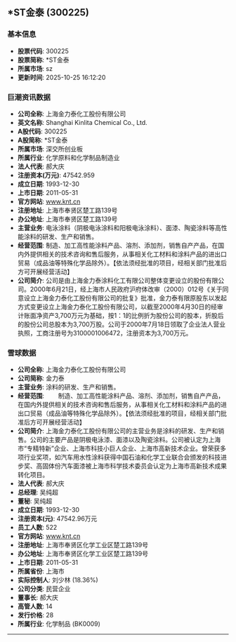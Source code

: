 ## *ST金泰 (300225)

### 基本信息

- **股票代码**: 300225
- **股票简称**: *ST金泰
- **所属市场**: sz
- **更新时间**: 2025-10-25 16:12:20

### 巨潮资讯数据

- **公司全称**: 上海金力泰化工股份有限公司
- **英文名称**: Shanghai Kinlita Chemical Co., Ltd.
- **A股代码**: 300225
- **A股简称**: *ST金泰
- **所属市场**: 深交所创业板
- **所属行业**: 化学原料和化学制品制造业
- **法人代表**: 郝大庆
- **注册资本(万元)**: 47542.959
- **成立日期**: 1993-12-30
- **上市日期**: 2011-05-31
- **官方网站**: www.knt.cn
- **注册地址**: 上海市奉贤区楚工路139号
- **办公地址**: 上海市奉贤区楚工路139号
- **主营业务**: 电泳涂料（阴极电泳涂料和阳极电泳涂料）、面漆、陶瓷涂料等高性能涂料的研发、生产和销售。
- **经营范围**: 制造、加工高性能涂料产品、溶剂、添加剂，销售自产产品，在国内外提供相关的技术咨询和售后服务，从事相关化工材料和涂料产品的进出口贸易（成品油等特殊化学品除外）。【依法须经批准的项目，经相关部门批准后方可开展经营活动】
- **公司简介**: 公司是由上海金力泰涂料化工有限公司整体变更设立的股份有限公司。2000年6月21日，经上海市人民政府沪府体改审（2000）012号《关于同意设立上海金力泰化工股份有限公司的批复》批准，金力泰有限原股东以发起方式变更设立上海金力泰化工股份有限公司，以截至2000年4月30日的经审计账面净资产3,700万元为基础，按1：1的比例折为股份公司的股本，折股后的股份公司总股本为3,700万股。公司于2000年7月18日领取了企业法人营业执照，工商注册号为3100001006472，注册资本为3,700万元。

### 雪球数据

- **公司全称**: 上海金力泰化工股份有限公司
- **公司简称**: 金力泰
- **主营业务**: 涂料的研发、生产和销售。
- **经营范围**: 　　制造、加工高性能涂料产品、溶剂、添加剂，销售自产产品，在国内外提供相关的技术咨询和售后服务，从事相关化工材料和涂料产品的进出口贸易（成品油等特殊化学品除外）。【依法须经批准的项目，经相关部门批准后方可开展经营活动】
- **公司简介**: 上海金力泰化工股份有限公司的主营业务是涂料的研发、生产和销售。公司的主要产品是阴极电泳漆、面漆以及陶瓷涂料。公司被认定为上海市“专精特新”企业、上海市科技小巨人企业、上海市高新技术企业。曾荣获多项行业奖项，如汽车用水性涂料获得中国石油和化学工业联合会颁发的科技进步奖、高固体份汽车面漆被上海市科学技术委员会认定为上海市高新技术成果转化项目。
- **法人代表**: 郝大庆
- **总经理**: 吴纯超
- **董秘**: 吴纯超
- **成立日期**: 1993-12-30
- **注册资本(元)**: 47542.96万元
- **员工人数**: 522
- **官方网站**: www.knt.cn
- **注册地址**: 上海市奉贤区化学工业区楚工路139号
- **办公地址**: 上海市奉贤区化学工业区楚工路139号
- **上市日期**: 2011-05-31
- **所属省份**: 上海市
- **实际控制人**: 刘少林 (18.36%)
- **公司分类**: 民营企业
- **董事长**: 郝大庆
- **高管人数**: 14
- **发行价格**: 28
- **所属行业**: 化学制品 (BK0009)

---
